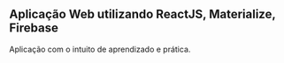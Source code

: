 ## Aplicação Web utilizando ReactJS, Materialize, Firebase

Aplicação com o intuito de aprendizado e prática.
